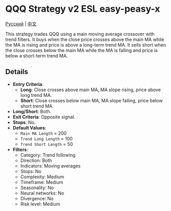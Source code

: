 # QQQ Strategy v2 ESL easy-peasy-x
[Русский](README_ru.md) | [中文](README_cn.md)

This strategy trades QQQ using a main moving average crossover with trend filters. It buys when the close price crosses above the main MA while the MA is rising and price is above a long-term trend MA. It sells short when the close crosses below the main MA while the MA is falling and price is below a short-term trend MA.

## Details

- **Entry Criteria**:
  - **Long**: Close crosses above main MA, MA slope rising, price above long trend MA.
  - **Short**: Close crosses below main MA, MA slope falling, price below short trend MA.
- **Long/Short**: Both.
- **Exit Criteria**: Opposite signal.
- **Stops**: No.
- **Default Values**:
  - `Main MA Length` = 200
  - `Trend Long Length` = 100
  - `Trend Short Length` = 50
- **Filters**:
  - Category: Trend following
  - Direction: Both
  - Indicators: Moving averages
  - Stops: No
  - Complexity: Medium
  - Timeframe: Medium
  - Seasonality: No
  - Neural networks: No
  - Divergence: No
  - Risk level: Medium

